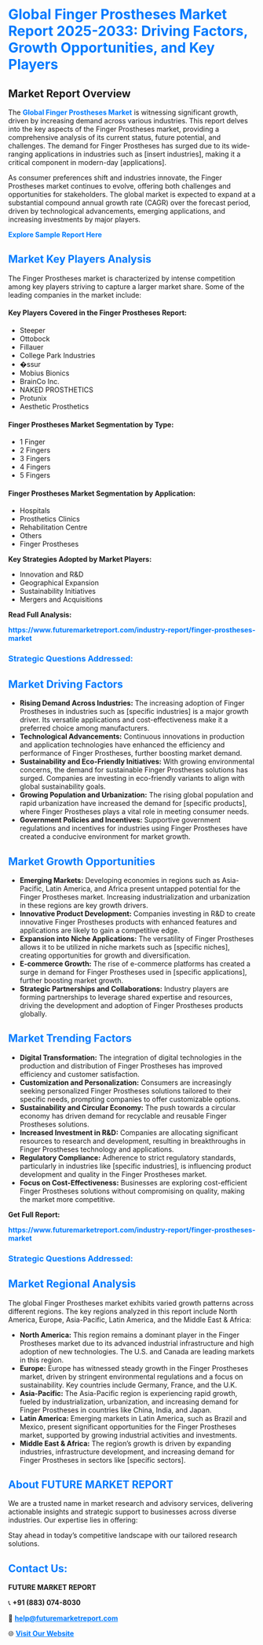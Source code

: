 <h1 style="color: #007BFF;">Global Finger Prostheses Market Report 2025-2033: Driving Factors, Growth Opportunities, and Key Players</h1>

<section id="overview">
<h2>Market Report Overview</h2>
<p>The <a href="https://www.futuremarketreport.com/industry-report/finger-prostheses-market" style="color: #007BFF; text-decoration: none;"><strong>Global Finger Prostheses Market</strong></a> is witnessing significant growth, driven by increasing demand across various industries. This report delves into the key aspects of the Finger Prostheses market, providing a comprehensive analysis of its current status, future potential, and challenges. The demand for Finger Prostheses has surged due to its wide-ranging applications in industries such as [insert industries], making it a critical component in modern-day [applications].</p>
<p>As consumer preferences shift and industries innovate, the Finger Prostheses market continues to evolve, offering both challenges and opportunities for stakeholders. The global market is expected to expand at a substantial compound annual growth rate (CAGR) over the forecast period, driven by technological advancements, emerging applications, and increasing investments by major players.</p>
</section>

<section id="overview">
<p><a href="https://www.futuremarketreport.com/request-sample/reportId=123543" style="color: #007BFF; text-decoration: none;"><strong>Explore Sample Report Here</strong></a></p>
</section>

<section id="key-players">
<h2 style="color: #007BFF;">Market Key Players Analysis</h2>
<p>The Finger Prostheses market is characterized by intense competition among key players striving to capture a larger market share. Some of the leading companies in the market include:</p>
<h4>Key Players Covered in the Finger Prostheses Report:</h4>
<ul><li>Steeper</li><li>Ottobock</li><li>Fillauer</li><li>College Park Industries</li><li>�ssur</li><li>Mobius Bionics</li><li>BrainCo Inc.</li><li>NAKED PROSTHETICS</li><li>Protunix</li><li>Aesthetic Prosthetics</li></ul>
<h4>Finger Prostheses Market Segmentation by Type:</h4>
<ul><li>1 Finger</li><li>2 Fingers</li><li>3 Fingers</li><li>4 Fingers</li><li>5 Fingers</li></ul>

<h4>Finger Prostheses Market Segmentation by Application:</h4>
<ul><li>Hospitals</li><li>Prosthetics Clinics</li><li>Rehabilitation Centre</li><li>Others</li><li>Finger Prostheses</li></ul>
<p><strong>Key Strategies Adopted by Market Players:</strong></p>
<ul>
<li>Innovation and R&D</li>
<li>Geographical Expansion</li>
<li>Sustainability Initiatives</li>
<li>Mergers and Acquisitions</li>
</ul>
</section>

<section>
<p><strong>Read Full Analysis: </strong></p><a href="https://www.futuremarketreport.com/industry-report/finger-prostheses-market" style="color: #007BFF; text-decoration: none;"><strong>https://www.futuremarketreport.com/industry-report/finger-prostheses-market</strong></a>
<h3 style="color: #007BFF;">Strategic Questions Addressed:</h3>
</section>

<section id="driving-factors">
<h2 style="color: #007BFF;">Market Driving Factors</h2>
<ul>
<li><strong>Rising Demand Across Industries:</strong> The increasing adoption of Finger Prostheses in industries such as [specific industries] is a major growth driver. Its versatile applications and cost-effectiveness make it a preferred choice among manufacturers.</li>
<li><strong>Technological Advancements:</strong> Continuous innovations in production and application technologies have enhanced the efficiency and performance of Finger Prostheses, further boosting market demand.</li>
<li><strong>Sustainability and Eco-Friendly Initiatives:</strong> With growing environmental concerns, the demand for sustainable Finger Prostheses solutions has surged. Companies are investing in eco-friendly variants to align with global sustainability goals.</li>
<li><strong>Growing Population and Urbanization:</strong> The rising global population and rapid urbanization have increased the demand for [specific products], where Finger Prostheses plays a vital role in meeting consumer needs.</li>
<li><strong>Government Policies and Incentives:</strong> Supportive government regulations and incentives for industries using Finger Prostheses have created a conducive environment for market growth.</li>
</ul>
</section>

<section id="growth-opportunities">
<h2 style="color: #007BFF;">Market Growth Opportunities</h2>
<ul>
<li><strong>Emerging Markets:</strong> Developing economies in regions such as Asia-Pacific, Latin America, and Africa present untapped potential for the Finger Prostheses market. Increasing industrialization and urbanization in these regions are key growth drivers.</li>
<li><strong>Innovative Product Development:</strong> Companies investing in R&D to create innovative Finger Prostheses products with enhanced features and applications are likely to gain a competitive edge.</li>
<li><strong>Expansion into Niche Applications:</strong> The versatility of Finger Prostheses allows it to be utilized in niche markets such as [specific niches], creating opportunities for growth and diversification.</li>
<li><strong>E-commerce Growth:</strong> The rise of e-commerce platforms has created a surge in demand for Finger Prostheses used in [specific applications], further boosting market growth.</li>
<li><strong>Strategic Partnerships and Collaborations:</strong> Industry players are forming partnerships to leverage shared expertise and resources, driving the development and adoption of Finger Prostheses products globally.</li>
</ul>
</section>

<section id="trending-factors">
<h2 style="color: #007BFF;">Market Trending Factors</h2>
<ul>
<li><strong>Digital Transformation:</strong> The integration of digital technologies in the production and distribution of Finger Prostheses has improved efficiency and customer satisfaction.</li>
<li><strong>Customization and Personalization:</strong> Consumers are increasingly seeking personalized Finger Prostheses solutions tailored to their specific needs, prompting companies to offer customizable options.</li>
<li><strong>Sustainability and Circular Economy:</strong> The push towards a circular economy has driven demand for recyclable and reusable Finger Prostheses solutions.</li>
<li><strong>Increased Investment in R&D:</strong> Companies are allocating significant resources to research and development, resulting in breakthroughs in Finger Prostheses technology and applications.</li>
<li><strong>Regulatory Compliance:</strong> Adherence to strict regulatory standards, particularly in industries like [specific industries], is influencing product development and quality in the Finger Prostheses market.</li>
<li><strong>Focus on Cost-Effectiveness:</strong> Businesses are exploring cost-efficient Finger Prostheses solutions without compromising on quality, making the market more competitive.</li>
</ul>
</section>

<section>
<p><strong>Get Full Report: </strong></p><a href="https://www.futuremarketreport.com/industry-report/finger-prostheses-market" style="color: #007BFF; text-decoration: none;"><strong>https://www.futuremarketreport.com/industry-report/finger-prostheses-market</strong></a>
<h3 style="color: #007BFF;">Strategic Questions Addressed:</h3>
</section>


<section id="regional-analysis">
<h2 style="color: #007BFF;">Market Regional Analysis</h2>
<p>The global Finger Prostheses market exhibits varied growth patterns across different regions. The key regions analyzed in this report include North America, Europe, Asia-Pacific, Latin America, and the Middle East & Africa:</p>
<ul>
<li><strong>North America:</strong> This region remains a dominant player in the Finger Prostheses market due to its advanced industrial infrastructure and high adoption of new technologies. The U.S. and Canada are leading markets in this region.</li>
<li><strong>Europe:</strong> Europe has witnessed steady growth in the Finger Prostheses market, driven by stringent environmental regulations and a focus on sustainability. Key countries include Germany, France, and the U.K.</li>
<li><strong>Asia-Pacific:</strong> The Asia-Pacific region is experiencing rapid growth, fueled by industrialization, urbanization, and increasing demand for Finger Prostheses in countries like China, India, and Japan.</li>
<li><strong>Latin America:</strong> Emerging markets in Latin America, such as Brazil and Mexico, present significant opportunities for the Finger Prostheses market, supported by growing industrial activities and investments.</li>
<li><strong>Middle East & Africa:</strong> The region’s growth is driven by expanding industries, infrastructure development, and increasing demand for Finger Prostheses in sectors like [specific sectors].</li>
</ul>
</section>

<footer>
<h2 style="color: #007BFF;">About FUTURE MARKET REPORT</h2>
<p>We are a trusted name in market research and advisory services, delivering actionable insights and strategic support to businesses across diverse industries. Our expertise lies in offering:</p>

<p>Stay ahead in today’s competitive landscape with our tailored research solutions.</p>

<h2 style="color: #007BFF;">Contact Us:</h2>
<p><strong>FUTURE MARKET REPORT</strong></p>
<p>📞 <strong>+91 (883) 074-8030</strong></p>
<p>📧 <strong><a href="mailto:help@futuremarketreport.com" style="color: #007BFF;">help@futuremarketreport.com</a></strong></p>
<p>🌐 <strong><a href="https://www.futuremarketreport.com/" style="color: #007BFF;">Visit Our Website</a></strong></p>
</footer>